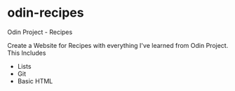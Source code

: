 # odin-recipes
Odin Project - Recipes


Create a Website for Recipes with everything I've learned from Odin Project. 
This Includes
* Lists
* Git
* Basic HTML

